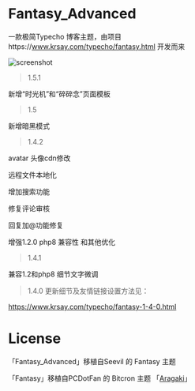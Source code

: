 # Fantasy_Advanced
一款极简Typecho 博客主题，由项目https://www.krsay.com/typecho/fantasy.html 开发而来

![screenshot](screenshot.png)

>1.5.1

新增“时光机”和“碎碎念”页面模板

>1.5

新增暗黑模式

>1.4.2

avatar 头像cdn修改

远程文件本地化

增加搜索功能

修复评论审核

回复加@功能修复

增强1.2.0 php8 兼容性 和其他优化

>1.4.1

兼容1.2和php8 
细节文字微调

>1.4.0 更新细节及友情链接设置方法见：

https://www.krsay.com/typecho/fantasy-1-4-0.html

# License

「Fantasy_Advanced」移植自Seevil 的 Fantasy 主题

「Fantasy」移植自PCDotFan 的 Bitcron 主题 「[Aragaki](https://github.com/pcdotfan/Aragaki)」
